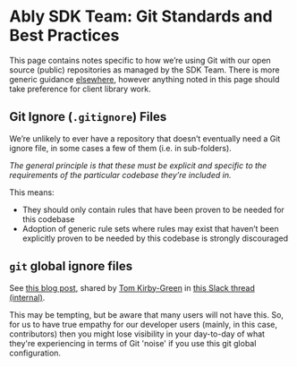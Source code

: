 # Ably SDK Team: Git Standards and Best Practices

This page contains notes specific to how we’re using Git with our open source (public) repositories as managed by the SDK Team.
There is more generic guidance [elsewhere](https://engineering.ably.com/wiki/spaces/PUB/pages/803766465/Ably+Development+Best+Practice), however anything noted in this page should take preference for client library work.

## Git Ignore (`.gitignore`) Files

We’re unlikely to ever have a repository that doesn’t eventually need a Git ignore file, in some cases a few of them (i.e. in sub-folders).

_The general principle is that these must be explicit and specific to the requirements of the particular codebase they’re included in._

This means:

- They should only contain rules that have been proven to be needed for this codebase
- Adoption of generic rule sets where rules may exist that haven’t been explicitly proven to be needed by this codebase is strongly discouraged

## `git` global ignore files

See [this blog post](https://sebastiandedeyne.com/setting-up-a-global-gitignore-file/), shared by [Tom Kirby-Green](https://github.com/tomkirbygreen) in [this Slack thread (internal)](https://ably-real-time.slack.com/archives/C0174D4AP4P/p1633669945023900?thread_ts=1633669607.022400&cid=C0174D4AP4P).

This may be tempting, but be aware that many users will not have this. So, for us to have true empathy for our developer users (mainly, in this case, contributors) then you might lose visibility in your day-to-day of what they're experiencing in terms of Git 'noise' if you use this git global configuration.
